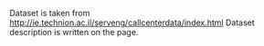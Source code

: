 Dataset is taken from http://ie.technion.ac.il/serveng/callcenterdata/index.html
Dataset description is written on the page.